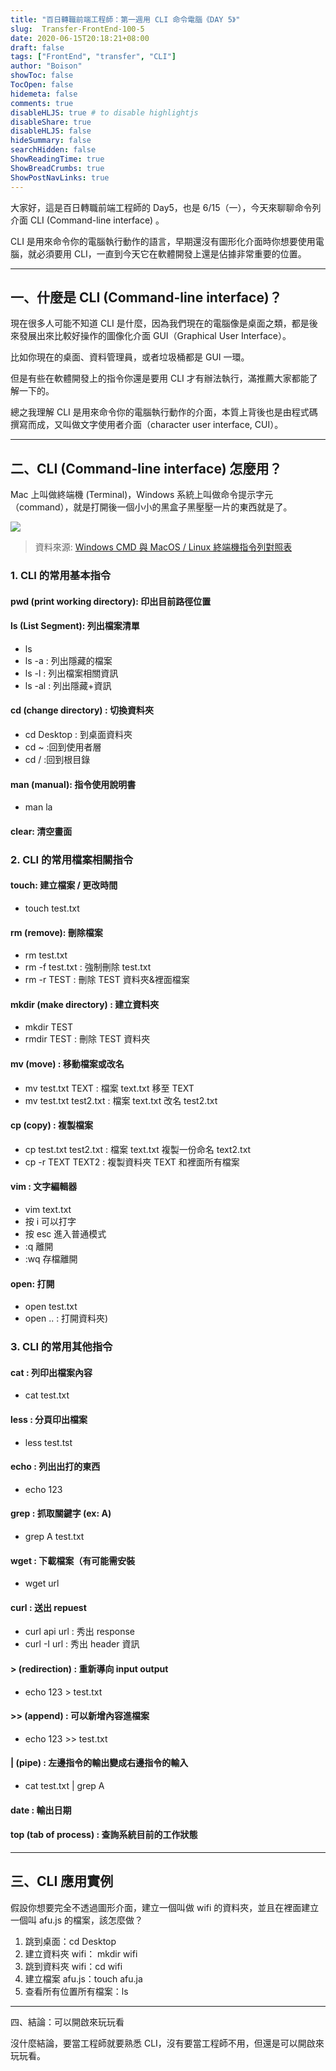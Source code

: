 ```yaml
---
title: "百日轉職前端工程師：第一週用 CLI 命令電腦《DAY 5》"
slug:  Transfer-FrontEnd-100-5
date: 2020-06-15T20:18:21+08:00
draft: false
tags: ["FrontEnd", "transfer", "CLI"]
author: "Boison"
showToc: false
TocOpen: false
hidemeta: false
comments: true
disableHLJS: true # to disable highlightjs
disableShare: true
disableHLJS: false
hideSummary: false
searchHidden: false
ShowReadingTime: true
ShowBreadCrumbs: true
ShowPostNavLinks: true
---
```


大家好，這是百日轉職前端工程師的 Day5，也是 6/15（一），今天來聊聊命令列介面 CLI (Command-line interface) 。

CLI 是用來命令你的電腦執行動作的語言，早期還沒有圖形化介面時你想要使用電腦，就必須要用 CLI，一直到今天它在軟體開發上還是佔據非常重要的位置。

---

## 一、什麼是 CLI (Command-line interface)？

現在很多人可能不知道 CLI 是什麼，因為我們現在的電腦像是桌面之類，都是後來發展出來比較好操作的圖像化介面 GUI（Graphical User Interface）。

比如你現在的桌面、資料管理員，或者垃圾桶都是 GUI 一環。

但是有些在軟體開發上的指令你還是要用 CLI 才有辦法執行，滿推薦大家都能了解一下的。

總之我理解 CLI 是用來命令你的電腦執行動作的介面，本質上背後也是由程式碼撰寫而成，又叫做文字使用者介面（character user interface, CUI）。

---

## 二、CLI (Command-line interface) 怎麼用？

Mac 上叫做終端機 (Terminal)，Windows 系統上叫做命令提示字元（command），就是打開後一個小小的黑盒子黑壓壓一片的東西就是了。

![](https://substackcdn.com/image/fetch/w_1456,c_limit,f_webp,q_auto:good,fl_progressive:steep/https%3A%2F%2Fbucketeer-e05bbc84-baa3-437e-9518-adb32be77984.s3.amazonaws.com%2Fpublic%2Fimages%2F114b5c67-c532-4e77-9ac0-733e8cbaacac_1460x1364.png)
> 資料來源: [Windows CMD 與 MacOS / Linux 終端機指令列對照表](https://happycoder.substack.com/p/windows-cmd-macos-linux-?s=r)

### 1. CLI 的常用基本指令

#### pwd (print working directory):  印出目前路徑位置

#### ls (List Segment): 列出檔案清單
- ls
- ls -a : 列出隱藏的檔案
- ls -l : 列出檔案相關資訊
- ls -al : 列出隱藏+資訊

#### cd (change directory) : 切換資料夾
- cd Desktop : 到桌面資料夾
- cd ~ :回到使用者層
- cd /  :回到根目錄

#### man (manual): 指令使用說明書
- man la

#### clear: 清空畫面

### 2. CLI 的常用檔案相關指令

#### touch: 建立檔案 / 更改時間
- touch test.txt

#### rm (remove): 刪除檔案
- rm test.txt
- rm -f test.txt : 強制刪除 test.txt
- rm -r TEST : 刪除 TEST 資料夾&裡面檔案

#### mkdir (make directory) : 建立資料夾
- mkdir TEST
- rmdir TEST : 刪除 TEST 資料夾

#### mv (move) : 移動檔案或改名
- mv test.txt TEXT : 檔案 text.txt 移至 TEXT
- mv test.txt test2.txt : 檔案 text.txt 改名 test2.txt

#### cp (copy) : 複製檔案
- cp test.txt test2.txt : 檔案 text.txt 複製一份命名 text2.txt
- cp -r TEXT TEXT2 : 複製資料夾 TEXT 和裡面所有檔案

#### vim : 文字編輯器
- vim text.txt
- 按 i 可以打字
- 按 esc 進入普通模式 
- :q 離開
- :wq 存檔離開

#### open: 打開
- open test.txt
- open .. : 打開資料夾)




### 3. CLI 的常用其他指令

#### cat : 列印出檔案內容
- cat test.txt

#### less : 分頁印出檔案
- less test.tst

#### echo : 列出出打的東西
- echo 123

#### grep : 抓取關鍵字 (ex: A)
- grep A test.txt

#### wget : 下載檔案（有可能需安裝
- wget url

#### curl : 送出 repuest
- curl api url : 秀出 response
- curl -I url  : 秀出 header 資訊

#### > (redirection) : 重新導向 input output
- echo 123 > test.txt

#### >> (append) : 可以新增內容進檔案
- echo 123 >> test.txt

#### | (pipe) : 左邊指令的輸出變成右邊指令的輸入
- cat test.txt | grep A

#### date : 輸出日期
#### top (tab of process) : 查詢系統目前的工作狀態

---

## 三、CLI 應用實例

假設你想要完全不透過圖形介面，建立一個叫做 wifi 的資料夾，並且在裡面建立一個叫 afu.js 的檔案，該怎麼做？
1. 跳到桌面：cd Desktop
2. 建立資料夾 wifi： mkdir wifi
3. 跳到資料夾 wifi：cd wifi
4. 建立檔案 afu.js：touch afu.ja
5. 查看所有位置所有檔案：ls

---

四、結論：可以開啟來玩玩看

沒什麼結論，要當工程師就要熟悉 CLI，沒有要當工程師不用，但還是可以開啟來玩玩看。